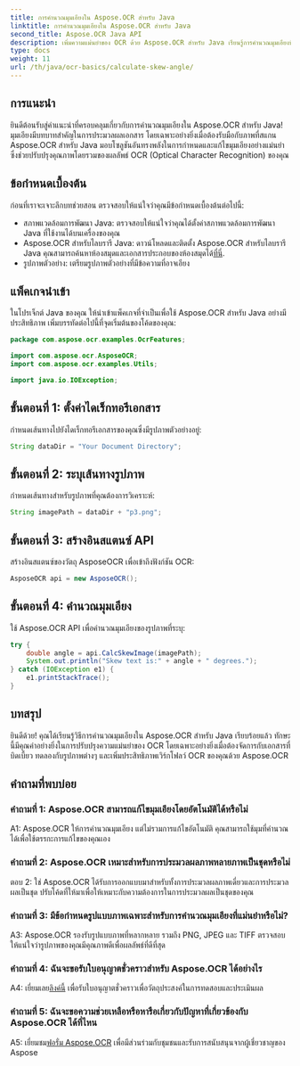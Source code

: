 ```yaml
---
title: การคำนวณมุมเอียงใน Aspose.OCR สำหรับ Java
linktitle: การคำนวณมุมเอียงใน Aspose.OCR สำหรับ Java
second_title: Aspose.OCR Java API
description: เพิ่มความแม่นยำของ OCR ด้วย Aspose.OCR สำหรับ Java เรียนรู้การคำนวณมุมเอียงทีละขั้นตอน ปรับปรุงการประมวลผลเอกสารได้อย่างง่ายดาย
type: docs
weight: 11
url: /th/java/ocr-basics/calculate-skew-angle/
---
```

## การแนะนำ

ยินดีต้อนรับสู่คำแนะนำที่ครอบคลุมเกี่ยวกับการคำนวณมุมเอียงใน Aspose.OCR สำหรับ Java! มุมเอียงมีบทบาทสำคัญในการประมวลผลเอกสาร โดยเฉพาะอย่างยิ่งเมื่อต้องรับมือกับภาพที่สแกน Aspose.OCR สำหรับ Java มอบโซลูชันอันทรงพลังในการกำหนดและแก้ไขมุมเอียงอย่างแม่นยำ ซึ่งช่วยปรับปรุงคุณภาพโดยรวมของผลลัพธ์ OCR (Optical Character Recognition) ของคุณ

## ข้อกำหนดเบื้องต้น

ก่อนที่เราจะเจาะลึกบทช่วยสอน ตรวจสอบให้แน่ใจว่าคุณมีข้อกำหนดเบื้องต้นต่อไปนี้:

- สภาพแวดล้อมการพัฒนา Java: ตรวจสอบให้แน่ใจว่าคุณได้ตั้งค่าสภาพแวดล้อมการพัฒนา Java ที่ใช้งานได้บนเครื่องของคุณ
-  Aspose.OCR สำหรับไลบรารี Java: ดาวน์โหลดและติดตั้ง Aspose.OCR สำหรับไลบรารี Java คุณสามารถค้นหาห้องสมุดและเอกสารประกอบของห้องสมุดได้[ที่นี่](https://reference.aspose.com/ocr/java/).
- รูปภาพตัวอย่าง: เตรียมรูปภาพตัวอย่างที่มีข้อความที่อาจเอียง

## แพ็คเกจนำเข้า

ในโปรเจ็กต์ Java ของคุณ ให้นำเข้าแพ็คเกจที่จำเป็นเพื่อใช้ Aspose.OCR สำหรับ Java อย่างมีประสิทธิภาพ เพิ่มบรรทัดต่อไปนี้ที่จุดเริ่มต้นของโค้ดของคุณ:

```java
package com.aspose.ocr.examples.OcrFeatures;

import com.aspose.ocr.AsposeOCR;
import com.aspose.ocr.examples.Utils;

import java.io.IOException;
```

## ขั้นตอนที่ 1: ตั้งค่าไดเร็กทอรีเอกสาร

กำหนดเส้นทางไปยังไดเร็กทอรีเอกสารของคุณซึ่งมีรูปภาพตัวอย่างอยู่:

```java
String dataDir = "Your Document Directory";
```

## ขั้นตอนที่ 2: ระบุเส้นทางรูปภาพ

กำหนดเส้นทางสำหรับรูปภาพที่คุณต้องการวิเคราะห์:

```java
String imagePath = dataDir + "p3.png";
```

## ขั้นตอนที่ 3: สร้างอินสแตนซ์ API

สร้างอินสแตนซ์ของวัตถุ AsposeOCR เพื่อเข้าถึงฟังก์ชัน OCR:

```java
AsposeOCR api = new AsposeOCR();
```

## ขั้นตอนที่ 4: คำนวณมุมเอียง

ใช้ Aspose.OCR API เพื่อคำนวณมุมเอียงของรูปภาพที่ระบุ:

```java
try {
    double angle = api.CalcSkewImage(imagePath);
    System.out.println("Skew text is:" + angle + " degrees.");
} catch (IOException e1) {
    e1.printStackTrace();
}
```

## บทสรุป

ยินดีด้วย! คุณได้เรียนรู้วิธีการคำนวณมุมเอียงใน Aspose.OCR สำหรับ Java เรียบร้อยแล้ว ทักษะนี้มีคุณค่าอย่างยิ่งในการปรับปรุงความแม่นยำของ OCR โดยเฉพาะอย่างยิ่งเมื่อต้องจัดการกับเอกสารที่บิดเบี้ยว ทดลองกับรูปภาพต่างๆ และเพิ่มประสิทธิภาพเวิร์กโฟลว์ OCR ของคุณด้วย Aspose.OCR

## คำถามที่พบบ่อย

### คำถามที่ 1: Aspose.OCR สามารถแก้ไขมุมเอียงโดยอัตโนมัติได้หรือไม่

A1: Aspose.OCR ให้การคำนวณมุมเอียง แต่ไม่รวมการแก้ไขอัตโนมัติ คุณสามารถใช้มุมที่คำนวณได้เพื่อใช้ตรรกะการแก้ไขของคุณเอง

### คำถามที่ 2: Aspose.OCR เหมาะสำหรับการประมวลผลภาพหลายภาพเป็นชุดหรือไม่

ตอบ 2: ใช่ Aspose.OCR ได้รับการออกแบบมาสำหรับทั้งการประมวลผลภาพเดี่ยวและการประมวลผลเป็นชุด ปรับโค้ดที่ให้มาเพื่อให้เหมาะกับความต้องการในการประมวลผลเป็นชุดของคุณ

### คำถามที่ 3: มีข้อกำหนดรูปแบบภาพเฉพาะสำหรับการคำนวณมุมเอียงที่แม่นยำหรือไม่?

A3: Aspose.OCR รองรับรูปแบบภาพที่หลากหลาย รวมถึง PNG, JPEG และ TIFF ตรวจสอบให้แน่ใจว่ารูปภาพของคุณมีคุณภาพดีเพื่อผลลัพธ์ที่ดีที่สุด

### คำถามที่ 4: ฉันจะขอรับใบอนุญาตชั่วคราวสำหรับ Aspose.OCR ได้อย่างไร

 A4: เยี่ยมเลย[ลิงค์นี้](https://purchase.aspose.com/temporary-license/) เพื่อรับใบอนุญาตชั่วคราวเพื่อวัตถุประสงค์ในการทดสอบและประเมินผล

### คำถามที่ 5: ฉันจะขอความช่วยเหลือหรือหารือเกี่ยวกับปัญหาที่เกี่ยวข้องกับ Aspose.OCR ได้ที่ไหน

 A5: เยี่ยมชม[ฟอรั่ม Aspose.OCR](https://forum.aspose.com/c/ocr/16) เพื่อมีส่วนร่วมกับชุมชนและรับการสนับสนุนจากผู้เชี่ยวชาญของ Aspose